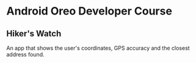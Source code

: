 # Android Oreo Developer Course
## Hiker's Watch
An app that shows the user's coordinates, GPS accuracy and the closest address found.